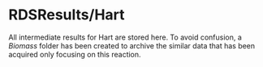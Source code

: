 # RDSResults/Hart #
All intermediate results for Hart are stored here. To avoid confusion, a *Biomass* folder has been created to archive the similar data that has been acquired only focusing on this reaction.